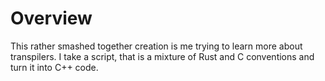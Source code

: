 # Overview
This rather smashed together creation is me trying to learn more about transpilers. I take a script, that is a mixture of Rust and C conventions and turn it into C++ code.
 
 
